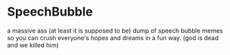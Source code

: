 # SpeechBubble
a massive ass (at least it is supposed to be) dump of speech bubble memes so you can crush everyone's hopes and dreams in a fun way. (god is dead and we killed him)

